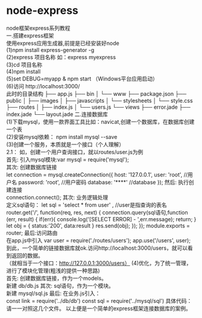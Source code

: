 # node-express
node框架express系列教程<br> 
一.搭建express框架<br> 
   使用express应用生成器,前提是已经安装好node<br> 
   (1)npm install express-generator -g<br> 
   (2)express 项目名称 如：express myexpress<br> 
   (3)cd 项目名称<br> 
   (4)npm install<br> 
   (5)set DEBUG=myapp & npm start （Windows平台应用启动）<br> 
   (6)访问 http://localhost:3000/ <br> 
   此时的目录结构
	├── app.js
	├── bin
	│   └── www
	├── package.json
	├── public
	│   ├── images
	│   ├── javascripts
	│   └── stylesheets
	│       └── style.css
	├── routes
	│   ├── index.js
	│   └── users.js
	└── views
	   ├── error.jade
	   ├── index.jade
	    └── layout.jade
二.连接数据库<br> 
   (1)下载mysql，使用一款界面工具比如：navicat,创建一个数据库，在数据库创建一个表<br> 
   (2)安装mysql依赖： npm install mysql --save<br> 
   (3)创建一个服务，本质就是一个接口（个人理解）<br> 
      	2.1： 如，创建一个用户查询接口，就以routes/user.js为例<br> 
      	首先: 引入mysql模块:var mysql = require('mysql');<br> 
      	其次: 创建数据库链接<br> 
      				let connection = mysql.createConnection({
						host: '127.0.0.1',
						user: 'root',  //用户名
						password: 'root', //用户密码
						database: '****' //database
					});
		然后: 执行创建连接 <br> 
			connection.connect();
		其次: 业务逻辑处理<br> 
			  定义sql语句： let sql = 'select * from user' , //user是指查询的表名
			 		 router.get('/', function(req, res, next) {
						connection.query(sql语句,function (err, result) {
				        		if(err){
				         		 console.log('[SELECT ERROR] - ',err.message);
				          		return;
				        		}
				        		let obj = {
				        			status:'200',
				        			data:result
				        		}
				       		 res.send(obj);
							});
						});
						module.exports = router;
		最后:访问路由<br> 
			在app.js中引入
					var user = require('./routes/users');
					app.use('/users', user);
	到此，一个简单的链接数据库就ok.访问http://localhost:3000/users，就可以看到返回的数据。<br> 
	（就相当于一个接口：http://127.0.0.1:3000/users）
	(4)优化，为了统一管理，进行了模块化管理(粗浅的提供一种思路)<br> 
	   首先: 创建数据库链接，作为一个models。<br> 
	       	 新建 db/db.js
	   其次: sql语句，作为一个模块。<br> 
	         新建 mysql/sql.js
	   最后: 在业务.js引入：<br> 
	   				const link = require('../db/db')
					const sql = require('../mysql/sql')
			具体代码：请一一对照这几个文件。
	以上便是一个简单的express框架连接数据库的案例。<br> 




